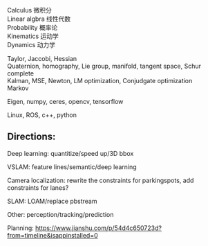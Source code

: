 Calculus 微积分  
Linear algbra 线性代数  
Probability 概率论  
Kinematics 运动学  
Dynamics 动力学  


Taylor, Jaccobi, Hessian  
Quaternion, homography, Lie group, manifold, tangent space, Schur complete  
Kalman, MSE, Newton, LM optimization, Conjudgate optimization  
Markov  

Eigen, numpy, ceres, opencv, tensorflow  

Linux, ROS, c++, python  


## Directions:
Deep learning: quantitize/speed up/3D bbox

VSLAM: feature lines/semantic/deep learning

Camera localization: rewrite the constraints for parkingspots, add constraints for lanes?

SLAM: LOAM/replace pbstream

Other: perception/tracking/prediction

Planning: https://www.jianshu.com/p/54d4c650723d?from=timeline&isappinstalled=0
